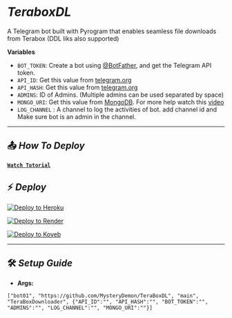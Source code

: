 <h1 align="" id="title"><i>TeraboxDL</i></h1>

<p id="description">A Telegram bot built with Pyrogram that enables seamless file downloads from Terabox (DDL liks also supported)</p>

<b>Variables</b>
* `BOT_TOKEN`: Create a bot using [@BotFather](https://telegram.dog/BotFather), and get the Telegram API token.
* `API_ID`: Get this value from [telegram.org](https://my.telegram.org/apps)
* `API_HASH`: Get this value from [telegram.org](https://my.telegram.org/apps)
* `ADMINS`: ID of Admins. (Multiple admins can be used separated by space)
* `MONGO_URI`: Get this value from [MongoDB](https://www.mongodb.com). For more help watch this [video](https://youtu.be/1G1XwEOnxxo)
* `LOG_CHANNEL` : A channel to log the activities of bot. add channel id and Make sure bot is an admin in the channel. 

---

## 📤 ***How To Deploy***
[<b>`Watch Tutorial`</b>](#)

## ⚡️ ***Deploy***
[![Deploy to Heroku](https://www.herokucdn.com/deploy/button.svg)](https://dashboard.heroku.com/new?template=https://github.com/MysteryDemon/BotClusters/tree/master)

[![Deploy to Render](https://render.com/images/deploy-to-render-button.svg)](https://render.com/deploy?repo=https://github.com/MysteryDemon/BotClusters/tree/master)

[![Deploy to Koyeb](https://www.koyeb.com/static/images/deploy/button.svg)](https://app.koyeb.com/deploy?type=git&builder=dockerfile&repository=github.com/mysterydemon/BotClusters&branch=master&name=botclusters&ports=5000;http;/&env[CLUSTER_01]=)

---
## 🛠️ ***Setup Guide***

* **Args:**
```
["bot01", "https://github.com/MysteryDemon/TeraBoxDL", "main", "TeraBoxDownloader", {"API_ID":"", "API_HASH":"", "BOT_TOKEN":"", "ADMINS":"", "LOG_CHANNEL":"", "MONGO_URI":""}]
```
